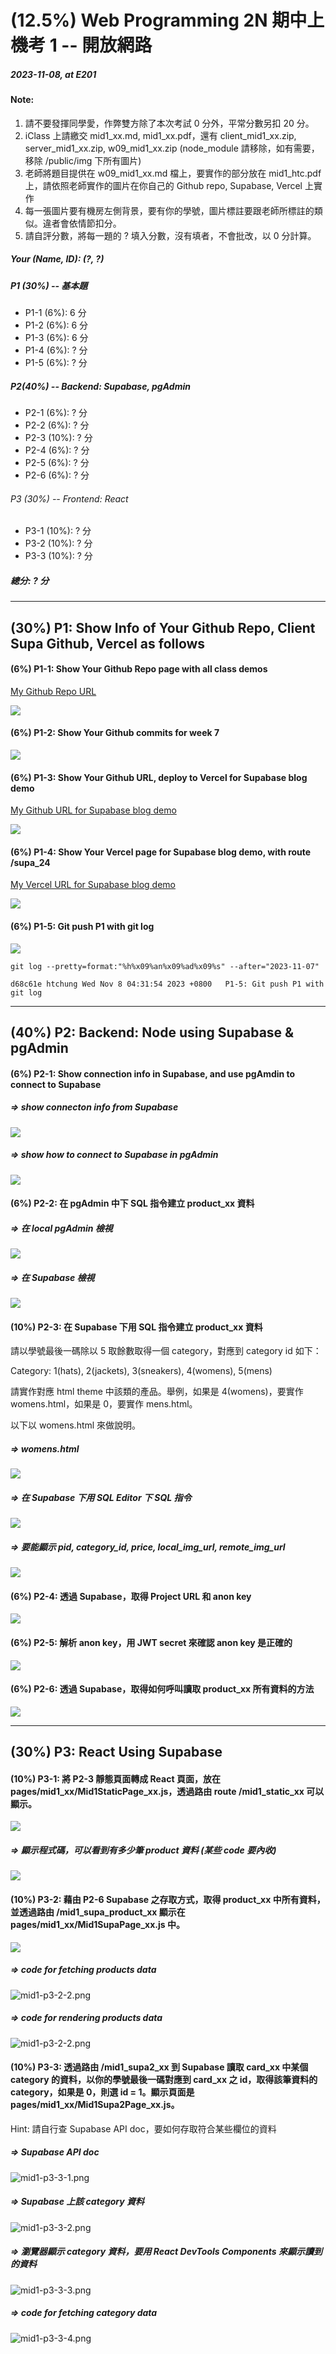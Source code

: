 # (12.5%) Web Programming 2N 期中上機考 1 -- 開放網路

##### 2023-11-08, at E201

#### Note:

1. 請不要發揮同學愛，作弊雙方除了本次考試 0 分外，平常分數另扣 20 分。
2. iClass 上請繳交 mid1_xx.md, mid1_xx.pdf，還有 client_mid1_xx.zip, server_mid1_xx.zip, w09_mid1_xx.zip (node_module 請移除，如有需要，移除 /public/img 下所有圖片)
3. 老師將題目提供在 w09_mid1_xx.md 檔上，要實作的部分放在 mid1_htc.pdf 上，請依照老師實作的圖片在你自己的 Github repo, Supabase, Vercel 上實作
4. 每一張圖片要有機房左側背景，要有你的學號，圖片標註要跟老師所標註的類似。違者會依情節扣分。
5. 請自評分數，將每一題的 ? 填入分數，沒有填者，不會批改，以 0 分計算。

##### Your (Name, ID): (?, ?)

##### P1 (30%) -- 基本題

- P1-1 (6%): 6 分
- P1-2 (6%): 6 分
- P1-3 (6%): 6 分
- P1-4 (6%): ? 分
- P1-5 (6%): ? 分

##### P2(40%) -- Backend: Supabase, pgAdmin

- P2-1 (6%): ? 分
- P2-2 (6%): ? 分
- P2-3 (10%): ? 分
- P2-4 (6%): ? 分
- P2-5 (6%): ? 分
- P2-6 (6%): ? 分

###### P3 (30%) -- Frontend: React

- P3-1 (10%): ? 分
- P3-2 (10%): ? 分
- P3-3 (10%): ? 分

##### 總分: ? 分

---

## (30%) P1: Show Info of Your Github Repo, Client Supa Github, Vercel as follows

#### (6%) P1-1: Show Your Github Repo page with all class demos

[My Github Repo URL](https://github.com/209410124/1121-wp1-demo-209410124.git)

![](mid1-p1-1.png)

#### (6%) P1-2: Show Your Github commits for week 7

![](mid1-p1-2.png)

#### (6%) P1-3: Show Your Github URL, deploy to Vercel for Supabase blog demo

[My Github URL for Supabase blog demo]()

![](mid1-p1-3.png)

#### (6%) P1-4: Show Your Vercel page for Supabase blog demo, with route /supa_24

[My Vercel URL for Supabase blog demo](https://1121-2-n-client-blog-24.vercel.app/supa_24)

![](mid1-p1-4.png)

#### (6%) P1-5: Git push P1 with git log

![](mid1-p1-5.png)

```
git log --pretty=format:"%h%x09%an%x09%ad%x09%s" --after="2023-11-07"

d68c61e htchung Wed Nov 8 04:31:54 2023 +0800   P1-5: Git push P1 with git log
```

---

## (40%) P2: Backend: Node using Supabase & pgAdmin

#### (6%) P2-1: Show connection info in Supabase, and use pgAmdin to connect to Supabase

##### => show connecton info from Supabase

![](mid1-p2-1-1.png)

##### => show how to connect to Supabase in pgAdmin

![](mid1-p2-1-2.png)

#### (6%) P2-2: 在 pgAdmin 中下 SQL 指令建立 product_xx 資料

##### => 在 local pgAdmin 檢視

![](mid1-p2-2-1.png)

##### => 在 Supabase 檢視

![](mid1-p2-2-2.png)

#### (10%) P2-3: 在 Supabase 下用 SQL 指令建立 product_xx 資料

請以學號最後一碼除以 5 取餘數取得一個 category，對應到 category id 如下：

Category: 1(hats), 2(jackets), 3(sneakers), 4(womens), 5(mens)

請實作對應 html theme 中該類的產品。舉例，如果是 4(womens)，要實作 womens.html，如果是 0，要實作 mens.html。

以下以 womens.html 來做說明。

##### => womens.html

![](mid1-p2-3-1.png)

##### => 在 Supabase 下用 SQL Editor 下 SQL 指令

![](mid1-p2-3-2.png)

##### => 要能顯示 pid, category_id, price, local_img_url, remote_img_url

![](mid1-p2-3-3.png)

#### (6%) P2-4: 透過 Supabase，取得 Project URL 和 anon key

![](mid1-p2-4.png)

#### (6%) P2-5: 解析 anon key，用 JWT secret 來確認 anon key 是正確的

![](mid1-p2-5.png)

#### (6%) P2-6: 透過 Supabase，取得如何呼叫讀取 product_xx 所有資料的方法

![](mid1-p2-6.png)

---

## (30%) P3: React Using Supabase

#### (10%) P3-1: 將 P2-3 靜態頁面轉成 React 頁面，放在 pages/mid1_xx/Mid1StaticPage_xx.js，透過路由 route /mid1_static_xx 可以顯示。

![](mid1-p3-1-1.png)

##### => 顯示程式碼，可以看到有多少筆 product 資料 (某些 code 要內收)

![](mid1-p3-1-2.png)

#### (10%) P3-2: 藉由 P2-6 Supabase 之存取方式，取得 product_xx 中所有資料，並透過路由 /mid1_supa_product_xx 顯示在 pages/mid1_xx/Mid1SupaPage_xx.js 中。

![](mid1-p3-2-1.png)

##### => code for fetching products data

![mid1-p3-2-2.png](mid1-p3-2-2.png)

##### => code for rendering products data

![mid1-p3-2-2.png](mid1-p3-2-2.png)

#### (10%) P3-3: 透過路由 /mid1_supa2_xx 到 Supabase 讀取 card_xx 中某個 category 的資料，以你的學號最後一碼對應到 card_xx 之 id，取得該筆資料的 category，如果是 0，則選 id = 1。顯示頁面是 pages/mid1_xx/Mid1Supa2Page_xx.js。

Hint: 請自行查 Supabase API doc，要如何存取符合某些欄位的資料

##### => Supabase API doc

![mid1-p3-3-1.png](mid1-p3-3-1.png)

##### => Supabase 上該 category 資料

![mid1-p3-3-2.png](mid1-p3-3-2.png)

##### => 瀏覽器顯示 category 資料，要用 React DevTools Components 來顯示讀到的資料

![mid1-p3-3-3.png](mid1-p3-3-3.png)

##### => code for fetching category data

![mid1-p3-3-4.png](mid1-p3-3-4.png)
